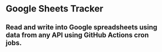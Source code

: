 # Google Sheets Tracker
## Read and write into Google spreadsheets using data from any API using GitHub Actions cron jobs.